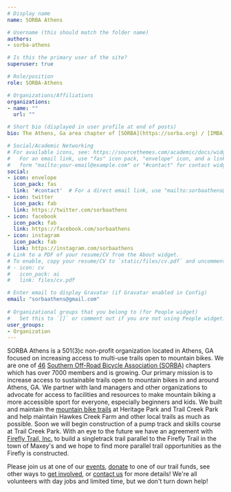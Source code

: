 ```yaml
---
# Display name
name: SORBA Athens

# Username (this should match the folder name)
authors:
- sorba-athens

# Is this the primary user of the site?
superuser: true

# Role/position
role: SORBA-Athens

# Organizations/Affiliations
organizations:
- name: ""
  url: ""

# Short bio (displayed in user profile at end of posts)
bio: The Athens, Ga area chapter of [SORBA](https://sorba.org) / [IMBA](https://www.imba.com/).

# Social/Academic Networking
# For available icons, see: https://sourcethemes.com/academic/docs/widgets/#icons
#   For an email link, use "fas" icon pack, "envelope" icon, and a link in the
#   form "mailto:your-email@example.com" or "#contact" for contact widget.
social:
- icon: envelope
  icon_pack: fas
  link: '#contact'  # For a direct email link, use "mailto:sorbaathens@gmail.com".
- icon: twitter
  icon_pack: fab
  link: https://twitter.com/sorbaathens
- icon: facebook
  icon_pack: fab
  link: https://facebook.com/sorbaathens
- icon: instagram
  icon_pack: fab
  link: https://instagram.com/sorbaathens
# Link to a PDF of your resume/CV from the About widget.
# To enable, copy your resume/CV to `static/files/cv.pdf` and uncomment the lines below.  
# - icon: cv
#   icon_pack: ai
#   link: files/cv.pdf

# Enter email to display Gravatar (if Gravatar enabled in Config)
email: "sorbaathens@gmail.com"
  
# Organizational groups that you belong to (for People widget)
#   Set this to `[]` or comment out if you are not using People widget.  
user_groups:
- Organization
---
```


SORBA Athens is a 501(3)c non-profit organization located in Athens, GA focused on increasing access to multi-use trails open to mountain bikes. We are one of [46](https://sorba.org/chapters/) [Southern Off-Road Bicycle Association (SORBA)](https://sorba.org) chapters which has over 7000 members and is growing. Our primary mission is to increase access to sustainable trails open to mountain bikes in and around Athens, GA. We partner with land managers and other organizations to advocate for access to facilities and resources to make mountain biking a more accessible sport for everyone, especially beginners and kids. We built and maintain the [mountain bike trails](/trails/) at Heritage Park and Trail Creek Park and help maintain Hawkes Creek Farm and other local trails as much as possible. Soon we will begin construction of a pump track and skills course at Trail Creek Park. With an eye to the future we have an agreement with [Firefly Trail, Inc.](https://www.fireflytrail.com/) to build a singletrack trail parallel to the Firefly Trail in the town of Maxey's and we hope to find more parallel trail opportunities as the Firefly is constructed.

Please join us at one of our [events](/events/), [donate](/donate/) to one of our trail funds, see other ways to [get involved](/get_involved/), or [contact us](mailto:sorbaathens@gmail.com) for more details! We're all volunteers with day jobs and limited time, but we don't turn down help!
